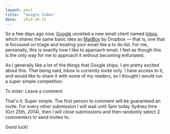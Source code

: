```yaml
---
layout: post
title:  "Google Inbox"
date:   2014-10-25
---
```

So a few days ago now, [Google][1] unveiled a new email client named [Inbox][2], which shares the same basic idea as [MailBox][3] by Dropbox — that is, one that is focussed on triage and treating your email like a to do list. For me, personally, this is exactly how I like to approach email. I feel as though this is the only way for me to approach it without becoming enfuriated. 

As I generally like a lot of the things that Google ships, I am pretty excited about this. That being said, Inbox is currently invite only. I have access to it, and would like to share it with some of my readers, so I thought I would run a super simple competition. 

To enter: Leave a comment

That's it. Super simple. The first person to comment will be guaranteed an invite. For every other submission I will wait until 5pm today Sydney time (Oct 25th, 2014), then I will close submissions and then randomly select 2 commenters to send invites to. 

Good luck!

[1]:	[http://google.com/]
[2]:	[https://inbox.google.com/]
[3]:	[http://www.mailboxapp.com/]
